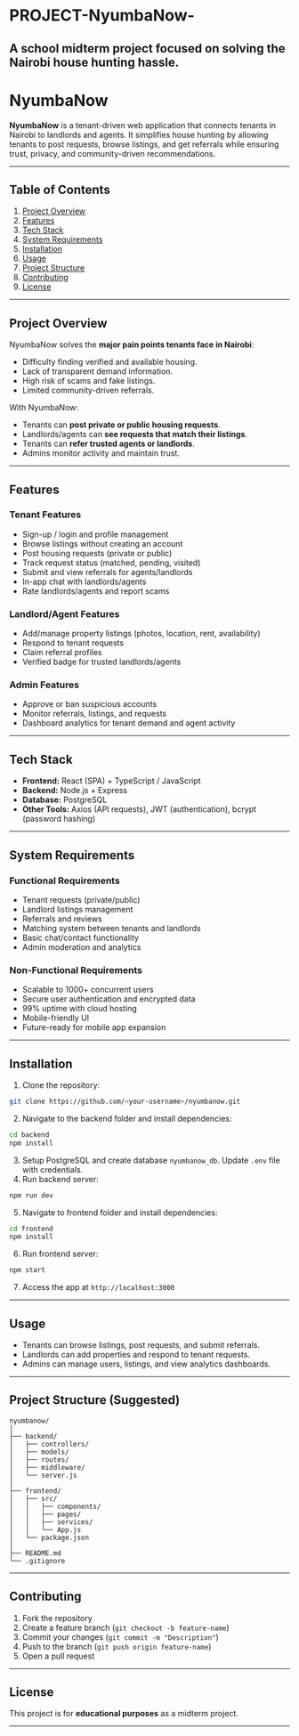 # PROJECT-NyumbaNow-
A school midterm project focused on solving the Nairobi house hunting hassle.
---

# **NyumbaNow**

**NyumbaNow** is a tenant-driven web application that connects tenants in Nairobi to landlords and agents. It simplifies house hunting by allowing tenants to post requests, browse listings, and get referrals while ensuring trust, privacy, and community-driven recommendations.

---

## **Table of Contents**

1. [Project Overview](#project-overview)
2. [Features](#features)
3. [Tech Stack](#tech-stack)
4. [System Requirements](#system-requirements)
5. [Installation](#installation)
6. [Usage](#usage)
7. [Project Structure](#project-structure)
8. [Contributing](#contributing)
9. [License](#license)

---

## **Project Overview**

NyumbaNow solves the **major pain points tenants face in Nairobi**:

* Difficulty finding verified and available housing.
* Lack of transparent demand information.
* High risk of scams and fake listings.
* Limited community-driven referrals.

With NyumbaNow:

* Tenants can **post private or public housing requests**.
* Landlords/agents can **see requests that match their listings**.
* Tenants can **refer trusted agents or landlords**.
* Admins monitor activity and maintain trust.

---

## **Features**

### **Tenant Features**

* Sign-up / login and profile management
* Browse listings without creating an account
* Post housing requests (private or public)
* Track request status (matched, pending, visited)
* Submit and view referrals for agents/landlords
* In-app chat with landlords/agents
* Rate landlords/agents and report scams

### **Landlord/Agent Features**

* Add/manage property listings (photos, location, rent, availability)
* Respond to tenant requests
* Claim referral profiles
* Verified badge for trusted landlords/agents

### **Admin Features**

* Approve or ban suspicious accounts
* Monitor referrals, listings, and requests
* Dashboard analytics for tenant demand and agent activity

---

## **Tech Stack**

* **Frontend:** React (SPA) + TypeScript / JavaScript
* **Backend:** Node.js + Express
* **Database:** PostgreSQL
* **Other Tools:** Axios (API requests), JWT (authentication), bcrypt (password hashing)

---

## **System Requirements**

### **Functional Requirements**

* Tenant requests (private/public)
* Landlord listings management
* Referrals and reviews
* Matching system between tenants and landlords
* Basic chat/contact functionality
* Admin moderation and analytics

### **Non-Functional Requirements**

* Scalable to 1000+ concurrent users
* Secure user authentication and encrypted data
* 99% uptime with cloud hosting
* Mobile-friendly UI
* Future-ready for mobile app expansion

---

## **Installation**

1. Clone the repository:

```bash
git clone https://github.com/<your-username>/nyumbanow.git
```

2. Navigate to the backend folder and install dependencies:

```bash
cd backend
npm install
```

3. Setup PostgreSQL and create database `nyumbanow_db`. Update `.env` file with credentials.
4. Run backend server:

```bash
npm run dev
```

5. Navigate to frontend folder and install dependencies:

```bash
cd frontend
npm install
```

6. Run frontend server:

```bash
npm start
```

7. Access the app at `http://localhost:3000`

---

## **Usage**

* Tenants can browse listings, post requests, and submit referrals.
* Landlords can add properties and respond to tenant requests.
* Admins can manage users, listings, and view analytics dashboards.

---

## **Project Structure (Suggested)**

```
nyumbanow/
│
├── backend/
│   ├── controllers/
│   ├── models/
│   ├── routes/
│   ├── middleware/
│   └── server.js
│
├── frontend/
│   ├── src/
│   │   ├── components/
│   │   ├── pages/
│   │   ├── services/
│   │   └── App.js
│   └── package.json
│
├── README.md
└── .gitignore
```

---

## **Contributing**

1. Fork the repository
2. Create a feature branch (`git checkout -b feature-name`)
3. Commit your changes (`git commit -m "Description"`)
4. Push to the branch (`git push origin feature-name`)
5. Open a pull request

---

## **License**

This project is for **educational purposes** as a midterm project.

---

